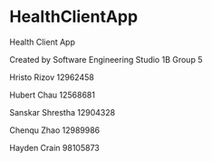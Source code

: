 # HealthClientApp
Health Client App 

Created by Software Engineering Studio 1B Group 5

Hristo Rizov      12962458

Hubert Chau       12568681

Sanskar Shrestha  12904328

Chenqu Zhao       12989986

Hayden Crain      98105873

